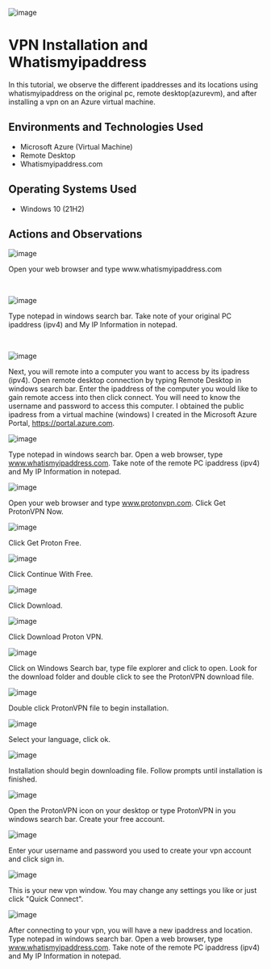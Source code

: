 ![image](https://github.com/Tdhndrsn/vpn-setup/assets/139307191/59245de3-7938-4992-8807-576fb80db31f)


<h1>VPN Installation and Whatismyipaddress</h1>
In this tutorial, we observe the different ipaddresses and its locations using whatismyipaddress on the original pc, remote desktop(azurevm), and after installing a vpn on an Azure virtual machine. <br />

<h2>Environments and Technologies Used</h2>

- Microsoft Azure (Virtual Machine)
- Remote Desktop
- Whatismyipaddress.com

<h2>Operating Systems Used </h2>

- Windows 10 (21H2)

<h2>Actions and Observations</h2>

![image](https://github.com/Tdhndrsn/vpn-setup/assets/139307191/2203f3fe-cb79-4250-b0b8-75c23cb1aa74)




</p>
<p>
Open your web browser and type www.whatismyipaddress.com
</p>
<br />


![image](https://github.com/Tdhndrsn/vpn-setup/assets/139307191/bb65cbf3-38a9-44d9-86a3-9cc7de4e9730)

</p>
<p>
Type notepad in windows search bar. Take note of your original PC ipaddress (ipv4) and My IP Information in notepad.
</p>
<br />

![image](https://github.com/Tdhndrsn/vpn-setup/assets/139307191/d90c5b3d-a6e1-4c90-9544-506ffb9c076a)

</p>
<p>
  
Next, you will remote into a computer you want to access by its ipadress (ipv4). Open remote desktop connection by typing Remote Desktop in windows search bar. Enter the ipaddress of the computer you would like to gain remote access into then click connect. You will need to know the username and password to access this computer. I obtained the public ipadress from a virtual machine (windows) I created in the Microsoft Azure Portal, https://portal.azure.com.  
</p>



![image](https://github.com/Tdhndrsn/vpn-setup/assets/139307191/968c636a-ed47-407b-b4ec-7b2bde07439e)

Type notepad in windows search bar. Open a web browser, type www.whatismyipaddress.com. Take note of the remote PC ipaddress (ipv4) and My IP Information in notepad.

<p>

</p>

![image](https://github.com/Tdhndrsn/vpn-setup/assets/139307191/23e4f1b1-82ea-4032-9640-0a6715905d5d)

Open your web browser and type www.protonvpn.com. Click Get ProtonVPN Now.


<p>


</p>

![image](https://github.com/Tdhndrsn/vpn-setup/assets/139307191/cd829c3b-3419-4a62-abbd-79d435ac90e1)

Click Get Proton Free.
<p>

</p>

![image](https://github.com/Tdhndrsn/vpn-setup/assets/139307191/8fdfe3f9-a31a-4481-8a2e-98d494070813)

Click Continue With Free.

<p>

</p>

![image](https://github.com/Tdhndrsn/vpn-setup/assets/139307191/ede0283d-30af-4a3b-a8aa-c40a6e156327)

Click Download.

<p>

</p>

![image](https://github.com/Tdhndrsn/vpn-setup/assets/139307191/89b31b30-eac1-494d-8678-fd4d0ad74284)

Click Download Proton VPN.

<p>

</p>

![image](https://github.com/Tdhndrsn/vpn-setup/assets/139307191/a441117a-da9c-40ed-8592-e142067244f5)

Click on Windows Search bar, type file explorer and click to open. Look for the download folder and double click to see the ProtonVPN download file.

<p>

</p>

![image](https://github.com/Tdhndrsn/vpn-setup/assets/139307191/49cf2f4c-8910-44a8-b20f-24af75820021)


Double click ProtonVPN file to begin installation. 

<p>

</p>



![image](https://github.com/Tdhndrsn/vpn-setup/assets/139307191/5158c87b-106d-40ec-ba8d-5bfebecf0d11)

Select your language, click ok.
</p>





![image](https://github.com/Tdhndrsn/vpn-setup/assets/139307191/0a1b921a-d3c1-4c02-8db2-5548783a4e82)
</p>

Installation should begin downloading file. Follow prompts until installation is finished.

</p>

![image](https://github.com/Tdhndrsn/vpn-setup/assets/139307191/2d794507-ecb0-43fb-b9f5-42c85ec30d52)

</p>
Open the ProtonVPN icon on your desktop or type ProtonVPN in you windows search bar. Create your free account.



![image](https://github.com/Tdhndrsn/vpn-setup/assets/139307191/d97d9104-63b8-4a17-8270-5d7d3f717db6)


Enter your username and password you used to create your vpn account and click sign in.


</p>

![image](https://github.com/Tdhndrsn/vpn-setup/assets/139307191/04523e0a-a445-45ac-a944-8bd934586f34)


This is your new vpn window. You may change any settings you like or just click "Quick Connect". 


![image](https://github.com/Tdhndrsn/vpn-setup/assets/139307191/5d062bda-2ce9-4e8e-bf46-49324c5ab98c)

After connecting to your vpn, you will have a new ipaddress and location. Type notepad in windows search bar. Open a web browser, type www.whatismyipaddress.com. Take note of the remote PC ipaddress (ipv4) and My IP Information in notepad.


<br />
